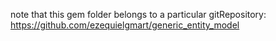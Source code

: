 note that this gem folder belongs to a particular gitRepository: 
https://github.com/ezequielgmart/generic_entity_model 
